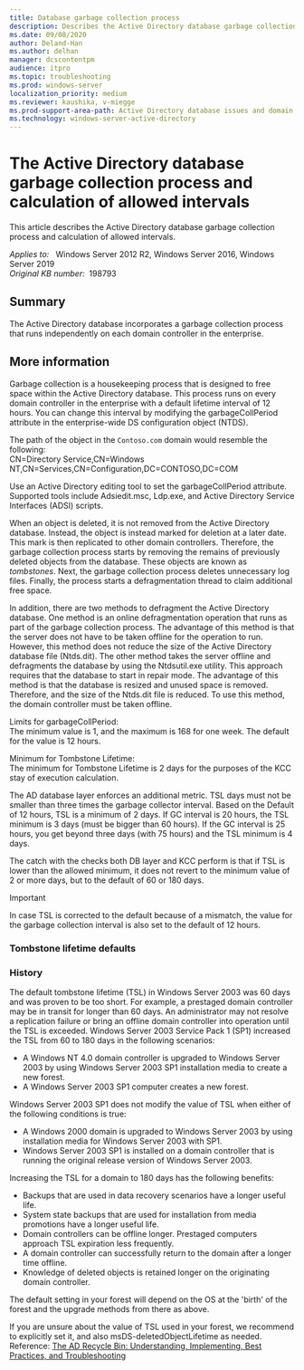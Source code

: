 ```yaml
---
title: Database garbage collection process
description: Describes the Active Directory database garbage collection process and calculation of allowed intervals.
ms.date: 09/08/2020
author: Deland-Han
ms.author: delhan
manager: dcscontentpm
audience: itpro
ms.topic: troubleshooting
ms.prod: windows-server
localization_priority: medium
ms.reviewer: kaushika, v-miegge
ms.prod-support-area-path: Active Directory database issues and domain controller boot failures
ms.technology: windows-server-active-directory
---
```

# The Active Directory database garbage collection process and calculation of allowed intervals

This article describes the Active Directory database garbage collection process and calculation of allowed intervals.

_Applies to:_ &nbsp; Windows Server 2012 R2, Windows Server 2016, Windows Server 2019  
_Original KB number:_ &nbsp;198793

## Summary

The Active Directory database incorporates a garbage collection process that runs independently on each domain controller in the enterprise.

## More information

Garbage collection is a housekeeping process that is designed to free space within the Active Directory database. This process runs on every domain controller in the enterprise with a default lifetime interval of 12 hours. You can change this interval by modifying the garbageCollPeriod attribute in the enterprise-wide DS configuration object (NTDS).

The path of the object in the `Contoso.com` domain would resemble the following:  
CN=Directory Service,CN=Windows NT,CN=Services,CN=Configuration,DC=CONTOSO,DC=COM

Use an Active Directory editing tool to set the garbageCollPeriod attribute. Supported tools include Adsiedit.msc, Ldp.exe, and Active Directory Service Interfaces (ADSI) scripts.

When an object is deleted, it is not removed from the Active Directory database. Instead, the object is instead marked for deletion at a later date. This mark is then replicated to other domain controllers. Therefore, the garbage collection process starts by removing the remains of previously deleted objects from the database. These objects are known as *tombstones*. Next, the garbage collection process deletes unnecessary log files. Finally, the process starts a defragmentation thread to claim additional free space.

In addition, there are two methods to defragment the Active Directory database. One method is an online defragmentation operation that runs as part of the garbage collection process. The advantage of this method is that the server does not have to be taken offline for the operation to run. However, this method does not reduce the size of the Active Directory database file (Ntds.dit). The other method takes the server offline and defragments the database by using the Ntdsutil.exe utility. This approach requires that the database to start in repair mode. The advantage of this method is that the database is resized and unused space is removed. Therefore, and the size of the Ntds.dit file is reduced. To use this method, the domain controller must be taken offline.

Limits for garbageCollPeriod:  
The minimum value is 1, and the maximum is 168 for one week. The default for the value is 12 hours.

Minimum for Tombstone Lifetime:  
The minimum for Tombstone Lifetime is 2 days for the purposes of the KCC stay of execution calculation.

The AD database layer enforces an additional metric. TSL days must not be smaller than three times the garbage collector interval. Based on the Default of 12 hours, TSL is a minimum of 2 days. If GC interval is 20 hours, the TSL minimum is 3 days (must be bigger than 60 hours). If the GC interval is 25 hours, you get beyond three days (with 75 hours) and the TSL minimum is 4 days.

The catch with the checks both DB layer and KCC perform is that if TSL is lower than the allowed minimum, it does not revert to the minimum value of 2 or more days, but to the default of 60 or 180 days.

> [!IMPORTANT]
> In case TSL is corrected to the default because of a mismatch, the value for the garbage collection interval is also set to the default of 12 hours.

### Tombstone lifetime defaults  

### History  

The default tombstone lifetime (TSL) in Windows Server 2003 was 60 days and was proven to be too short. For example, a prestaged domain controller may be in transit for longer than 60 days. An administrator may not resolve a replication failure or bring an offline domain controller into operation until the TSL is exceeded. Windows Server 2003 Service Pack 1 (SP1) increased the TSL from 60 to 180 days in the following scenarios:  

- A Windows NT 4.0 domain controller is upgraded to Windows Server 2003 by using Windows Server 2003 SP1 installation media to create a new forest.  
- A Windows Server 2003 SP1 computer creates a new forest.  

Windows Server 2003 SP1 does not modify the value of TSL when either of the following conditions is true:  

- A Windows 2000 domain is upgraded to Windows Server 2003 by using installation media for Windows Server 2003 with SP1.  
- Windows Server 2003 SP1 is installed on a domain controller that is running the original release version of Windows Server 2003.  

Increasing the TSL for a domain to 180 days has the following benefits:  

- Backups that are used in data recovery scenarios have a longer useful life.  
- System state backups that are used for installation from media promotions have a longer useful life.  
- Domain controllers can be offline longer. Prestaged computers approach TSL expiration less frequently.  
- A domain controller can successfully return to the domain after a longer time offline.  
- Knowledge of deleted objects is retained longer on the originating domain controller.  

The default setting in your forest will depend on the OS at the 'birth' of the forest and the upgrade methods from there as above.  

If you are unsure about the value of TSL used in your forest, we recommend to explicitly set it, and also msDS-deletedObjectLifetime as needed.  
Reference: [The AD Recycle Bin: Understanding, Implementing, Best Practices, and Troubleshooting](https://techcommunity.microsoft.com/t5/Ask-the-Directory-Services-Team/The-AD-Recycle-Bin-Understanding-Implementing-Best-Practices-and/ba-p/396944)  
